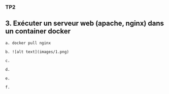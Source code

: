 ### TP2

## 3. Exécuter un serveur web (apache, nginx) dans un container docker
```
a. docker pull nginx

b. ![alt text](images/1.png)

c.

d.

e.

f.

```